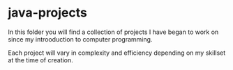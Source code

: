 # java-projects

In this folder you will find a collection of projects I have began to work on since my introoduction to computer programming.

Each project will vary in complexity and efficiency depending on my skillset at the time of creation.
